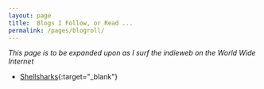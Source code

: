 ```yaml
---
layout: page
title:  Blogs I Follow, or Read ...
permalink: /pages/blogroll/
---
```


*This page is to be expanded upon as I surf the indieweb on the World Wide Internet*

- [Shellsharks](https://shellsharks.com){:target="_blank"}